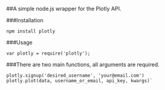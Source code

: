 ##A simple node.js wrapper for the Plotly API.

###Installation

    npm install plotly

###Usage

    var plotly = require('plotly');

###There are two main functions, all arguments are required.

    plotly.signup('desired_username', 'your@email.com')
    plotly.plot(data, username_or_email, api_key, kwargs)`